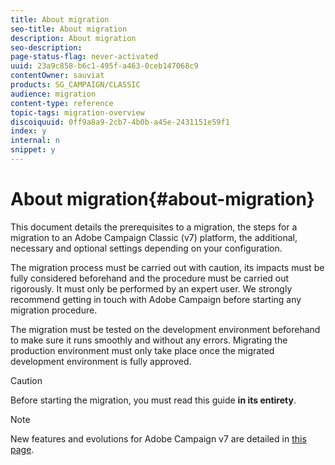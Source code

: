```yaml
---
title: About migration
seo-title: About migration
description: About migration
seo-description: 
page-status-flag: never-activated
uuid: 23a9c858-b6c1-495f-a463-0ceb147068c9
contentOwner: sauviat
products: SG_CAMPAIGN/CLASSIC
audience: migration
content-type: reference
topic-tags: migration-overview
discoiquuid: 0ff9a8a9-2cb7-4b0b-a45e-2431151e59f1
index: y
internal: n
snippet: y
---
```


# About migration{#about-migration}

This document details the prerequisites to a migration, the steps for a migration to an Adobe Campaign Classic (v7) platform, the additional, necessary and optional settings depending on your configuration.

The migration process must be carried out with caution, its impacts must be fully considered beforehand and the procedure must be carried out rigorously. It must only be performed by an expert user. We strongly recommend getting in touch with Adobe Campaign before starting any migration procedure.

The migration must be tested on the development environment beforehand to make sure it runs smoothly and without any errors. Migrating the production environment must only take place once the migrated development environment is fully approved.

>[!CAUTION]
>
>Before starting the migration, you must read this guide **in its entirety**.

>[!NOTE]
>
>New features and evolutions for Adobe Campaign v7 are detailed in [this page](https://docs.campaign.adobe.com/doc/AC/en/RN.md).

